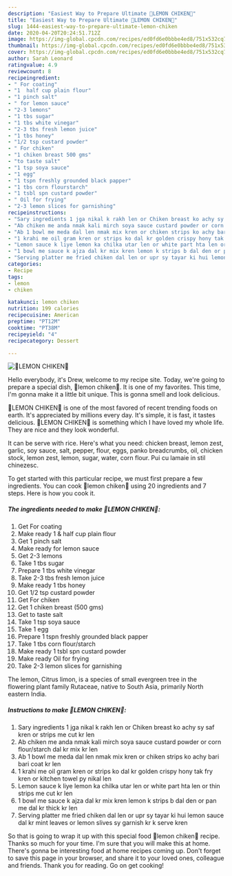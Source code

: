 ```yaml
---
description: "Easiest Way to Prepare Ultimate 🍋LEMON CHIKEN🍲"
title: "Easiest Way to Prepare Ultimate 🍋LEMON CHIKEN🍲"
slug: 1444-easiest-way-to-prepare-ultimate-lemon-chiken
date: 2020-04-20T20:24:51.712Z
image: https://img-global.cpcdn.com/recipes/ed0fd6e0bbbe4ed8/751x532cq70/🍋lemon-chiken🍲-recipe-main-photo.jpg
thumbnail: https://img-global.cpcdn.com/recipes/ed0fd6e0bbbe4ed8/751x532cq70/🍋lemon-chiken🍲-recipe-main-photo.jpg
cover: https://img-global.cpcdn.com/recipes/ed0fd6e0bbbe4ed8/751x532cq70/🍋lemon-chiken🍲-recipe-main-photo.jpg
author: Sarah Leonard
ratingvalue: 4.9
reviewcount: 8
recipeingredient:
- " For coating"
- "1  half cup plain flour"
- "1 pinch salt"
- " for lemon sauce"
- "2-3 lemons"
- "1 tbs sugar"
- "1 tbs white vinegar"
- "2-3 tbs fresh lemon juice"
- "1 tbs honey"
- "1/2 tsp custard powder"
- " For chiken"
- "1 chiken breast 500 gms"
- "to taste salt"
- "1 tsp soya sauce"
- "1 egg"
- "1 tspn freshly grounded black papper"
- "1 tbs corn flourstarch"
- "1 tsbl spn custard powder"
- " Oil for frying"
- "2-3 lemon slices for garnishing"
recipeinstructions:
- "Sary ingredients 1 jga nikal k rakh len or Chiken breast ko achy sy saf kren or strips me cut kr len"
- "Ab chiken me anda nmak kali mirch soya sauce custard powder or corn flour/starch dal kr mix kr len"
- "Ab 1 bowl me meda dal len nmak mix kren or chiken strips ko achy bari bari coat kr len"
- "1 krahi me oil gram kren or strips ko dal kr golden crispy hony tak fry kren or kitchen towel py nikal len"
- "Lemon sauce k liye lemon ka chilka utar len or white part hta len or thin strips me cut kr len"
- "1 bowl me sauce k ajza dal kr mix kren lemon k strips b dal den or pan me dal kr thick kr len"
- "Serving platter me fried chiken dal len or upr sy tayar ki hui lemon sauce dal kr mint leaves or lemon slives sy garnish kr k serve kren"
categories:
- Recipe
tags:
- lemon
- chiken

katakunci: lemon chiken 
nutrition: 199 calories
recipecuisine: American
preptime: "PT12M"
cooktime: "PT38M"
recipeyield: "4"
recipecategory: Dessert

---
```



![🍋LEMON CHIKEN🍲](https://img-global.cpcdn.com/recipes/ed0fd6e0bbbe4ed8/751x532cq70/🍋lemon-chiken🍲-recipe-main-photo.jpg)

Hello everybody, it's Drew, welcome to my recipe site. Today, we're going to prepare a special dish, 🍋lemon chiken🍲. It is one of my favorites. This time, I'm gonna make it a little bit unique. This is gonna smell and look delicious.

🍋LEMON CHIKEN🍲 is one of the most favored of recent trending foods on earth. It's appreciated by millions every day. It's simple, it is fast, it tastes delicious. 🍋LEMON CHIKEN🍲 is something which I have loved my whole life. They are nice and they look wonderful.

It can be serve with rice. Here&#39;s what you need: chicken breast, lemon zest, garlic, soy sauce, salt, pepper, flour, eggs, panko breadcrumbs, oil, chicken stock, lemon zest, lemon, sugar, water, corn flour. Pui cu lamaie in stil chinezesc.


To get started with this particular recipe, we must first prepare a few ingredients. You can cook 🍋lemon chiken🍲 using 20 ingredients and 7 steps. Here is how you cook it.

<!--inarticleads1-->

##### The ingredients needed to make 🍋LEMON CHIKEN🍲:

1. Get  For coating
1. Make ready 1 &amp; half cup plain flour
1. Get 1 pinch salt
1. Make ready  for lemon sauce
1. Get 2-3 lemons
1. Take 1 tbs sugar
1. Prepare 1 tbs white vinegar
1. Take 2-3 tbs fresh lemon juice
1. Make ready 1 tbs honey
1. Get 1/2 tsp custard powder
1. Get  For chiken
1. Get 1 chiken breast (500 gms)
1. Get to taste salt
1. Take 1 tsp soya sauce
1. Take 1 egg
1. Prepare 1 tspn freshly grounded black papper
1. Take 1 tbs corn flour/starch
1. Make ready 1 tsbl spn custard powder
1. Make ready  Oil for frying
1. Take 2-3 lemon slices for garnishing


The lemon, Citrus limon, is a species of small evergreen tree in the flowering plant family Rutaceae, native to South Asia, primarily North eastern India. 

<!--inarticleads2-->

##### Instructions to make 🍋LEMON CHIKEN🍲:

1. Sary ingredients 1 jga nikal k rakh len or Chiken breast ko achy sy saf kren or strips me cut kr len
1. Ab chiken me anda nmak kali mirch soya sauce custard powder or corn flour/starch dal kr mix kr len
1. Ab 1 bowl me meda dal len nmak mix kren or chiken strips ko achy bari bari coat kr len
1. 1 krahi me oil gram kren or strips ko dal kr golden crispy hony tak fry kren or kitchen towel py nikal len
1. Lemon sauce k liye lemon ka chilka utar len or white part hta len or thin strips me cut kr len
1. 1 bowl me sauce k ajza dal kr mix kren lemon k strips b dal den or pan me dal kr thick kr len
1. Serving platter me fried chiken dal len or upr sy tayar ki hui lemon sauce dal kr mint leaves or lemon slives sy garnish kr k serve kren




So that is going to wrap it up with this special food 🍋lemon chiken🍲 recipe. Thanks so much for your time. I'm sure that you will make this at home. There's gonna be interesting food at home recipes coming up. Don't forget to save this page in your browser, and share it to your loved ones, colleague and friends. Thank you for reading. Go on get cooking!

